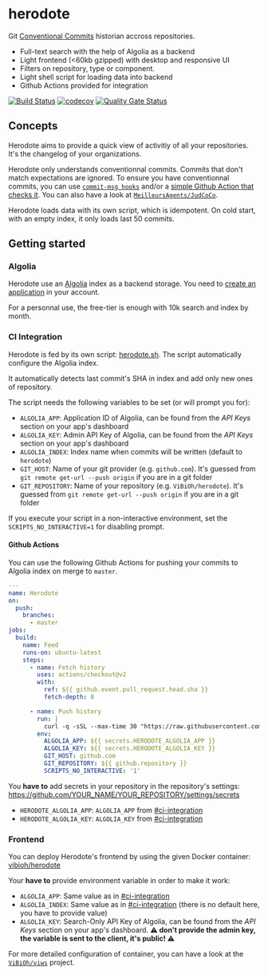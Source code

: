 # herodote

Git [Conventional Commits](https://www.conventionalcommits.org/en/v1.0.0/) historian accross repositories.

- Full-text search with the help of Algolia as a backend
- Light frontend (<60kb gzipped) with desktop and responsive UI
- Filters on repository, type or component.
- Light shell script for loading data into backend
- Github Actions provided for integration

[![Build Status](https://travis-ci.com/ViBiOh/herodote.svg?branch=master)](https://travis-ci.com/ViBiOh/herodote)
[![codecov](https://codecov.io/gh/ViBiOh/herodote/branch/master/graph/badge.svg)](https://codecov.io/gh/ViBiOh/herodote)
[![Quality Gate Status](https://sonarcloud.io/api/project_badges/measure?project=ViBiOh_herodote&metric=alert_status)](https://sonarcloud.io/dashboard?id=ViBiOh_herodote)

## Concepts

Herodote aims to provide a quick view of activitiy of all your repositories. It's the changelog of your organizations.

Herodote only understands conventionnal commits. Commits that don't match expectations are ignored. To ensure you have conventionnal commits, you can use [`commit-msg hooks`](https://github.com/ViBiOh/scripts/blob/master/hooks/commit-msg) and/or a [simple Github Action that checks it](.github/workflows/branch_clean.yml). You can also have a look at [`MeilleursAgents/JudCoCo`](https://github.com/MeilleursAgents/JudCoCo).

Herodote loads data with its own script, which is idempotent. On cold start, with an empty index, it only loads last 50 commits.

## Getting started

### Algolia

Herodote use an [Algolia](https://www.algolia.com) index as a backend storage. You need to [create an application](https://www.algolia.com/account/applications) in your account.

For a personnal use, the free-tier is enough with 10k search and index by month.

### CI Integration

Herodote is fed by its own script: [herodote.sh](herodote.sh). The script automatically configure the Algolia index.

It automatically detects last commit's SHA in index and add only new ones of repository.

The script needs the following variables to be set (or will prompt you for):

- `ALGOLIA_APP`: Application ID of Algolia, can be found from the _API Keys_ section on your app's dashboard
- `ALGOLIA_KEY`: Admin API Key of Algolia, can be found from the _API Keys_ section on your app's dashboard
- `ALGOLIA_INDEX`: Index name when commits will be written (default to `herodote`)
- `GIT_HOST`: Name of your git provider (e.g. `github.com`). It's guessed from `git remote get-url --push origin` if you are in a git folder
- `GIT_REPOSITORY`: Name of your repository (e.g. `ViBiOh/herodote`). It's guessed from `git remote get-url --push origin` if you are in a git folder

If you execute your script in a non-interactive environment, set the `SCRIPTS_NO_INTERACTIVE=1` for disabling prompt.

#### Github Actions

You can use the following Github Actions for pushing your commits to Algolia index on merge to `master`.

```yaml
---
name: Herodote
on:
  push:
    branches:
      - master
jobs:
  build:
    name: Feed
    runs-on: ubuntu-latest
    steps:
      - name: Fetch history
        uses: actions/checkout@v2
        with:
          ref: ${{ github.event.pull_request.head.sha }}
          fetch-depth: 0

      - name: Push history
        run: |
          curl -q -sSL --max-time 30 "https://raw.githubusercontent.com/ViBiOh/herodote/master/herodote.sh" | bash
        env:
          ALGOLIA_APP: ${{ secrets.HERODOTE_ALGOLIA_APP }}
          ALGOLIA_KEY: ${{ secrets.HERODOTE_ALGOLIA_KEY }}
          GIT_HOST: github.com
          GIT_REPOSITORY: ${{ github.repository }}
          SCRIPTS_NO_INTERACTIVE: '1'
```

You **have to** add secrets in your repository in the repository's settings: https://github.com/YOUR_NAME/YOUR_REPOSITORY/settings/secrets

- `HERODOTE_ALGOLIA_APP`: `ALGOLIA_APP` from [#ci-integration](#ci-integration)
- `HERODOTE_ALGOLIA_KEY`: `ALGOLIA_KEY` from [#ci-integration](#ci-integration)

### Frontend

You can deploy Herodote's frontend by using the given Docker container: [vibioh/herodote](https://hub.docker.com/r/vibioh/herodote/tags?page=1&name=latest)

Your **have to** provide environment variable in order to make it work:

- `ALGOLIA_APP`: Same value as in [#ci-integration](#ci-integration)
- `ALGOLIA_INDEX`: Same value as in [#ci-integration](#ci-integration) (there is no default here, you have to provide value)
- `ALGOLIA_KEY`: Search-Only API Key of Algolia, can be found from the _API Keys_ section on your app's dashboard. **⚠️ don't provide the admin key, the variable is sent to the client, it's public! ⚠️**

For more detailed configuration of container, you can have a look at the [`ViBiOh/viws`](https://github.com/ViBiOh/viws) project.
